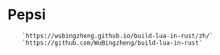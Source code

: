 # Pepsi
        `https://wubingzheng.github.io/build-lua-in-rust/zh/`
        `https://github.com/WuBingzheng/build-lua-in-rust`

